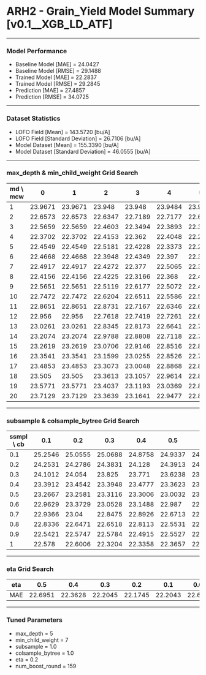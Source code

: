 # ARH2 - Grain_Yield Model Summary [v0.1__XGB_LD_ATF]

***

### Model Performance

- Baseline Model [MAE] = 24.0427
- Baseline Model [RMSE] = 29.1488
- Trained Model [MAE] = 22.2837
- Trained Model [RMSE] = 29.2845
- Prediction [MAE] = 27.4857
- Prediction [RMSE] = 34.0725
***

### Dataset Statistics

- LOFO Field [Mean] = 143.5720 [bu/A]
- LOFO Field [Standard Deviation] = 26.7106 [bu/A]
- Model Dataset [Mean] = 155.3390 [bu/A]
- Model Dataset [Standard Deviation] = 46.0555 [bu/A]
***

### max_depth & min_child_weight Grid Search

|   md \ mcw |       0 |       1 |       2 |       3 |       4 |       5 |       6 |       7 |       8 |       9 |      10 |      11 |      12 |      13 |      14 |      15 |      16 |      17 |      18 |      19 |      20 |
|------------|---------|---------|---------|---------|---------|---------|---------|---------|---------|---------|---------|---------|---------|---------|---------|---------|---------|---------|---------|---------|---------|
|          1 | 23.9671 | 23.9671 | 23.948  | 23.948  | 23.9484 | 23.9484 | 23.9484 | 23.9484 | 23.9459 | 23.9459 | 24.0083 | 24.0083 | 23.9467 | 23.9455 | 23.9453 | 24.0245 | 24.0232 | 23.9462 | 23.9462 | 23.9509 | 23.9509 |
|          2 | 22.6573 | 22.6573 | 22.6347 | 22.7189 | 22.7177 | 22.6538 | 22.6012 | 22.5664 | 22.6376 | 22.6484 | 22.6017 | 22.7655 | 22.8815 | 22.889  | 22.7085 | 22.778  | 22.7769 | 22.7123 | 22.84   | 22.7919 | 22.9178 |
|          3 | 22.5659 | 22.5659 | 22.4603 | 22.3494 | 22.3893 | 22.3898 | 22.3507 | 22.357  | 22.3185 | 22.4371 | 22.5679 | 22.4573 | 22.4967 | 22.444  | 22.4882 | 22.4028 | 22.572  | 22.366  | 22.6063 | 22.5261 | 22.4562 |
|          4 | 22.3702 | 22.3702 | 22.4153 | 22.362  | 22.4048 | 22.2243 | 22.2843 | 22.294  | 22.3438 | 22.333  | 22.3865 | 22.3333 | 22.4007 | 22.3425 | 22.4504 | 22.3782 | 22.3057 | 22.372  | 22.3672 | 22.4017 | 22.4423 |
|          5 | 22.4549 | 22.4549 | 22.5181 | 22.4228 | 22.3373 | 22.2919 | 22.3067 | 22.2045 | 22.2764 | 22.3614 | 22.2689 | 22.3392 | 22.3251 | 22.3314 | 22.4057 | 22.2846 | 22.3669 | 22.4099 | 22.3724 | 22.2904 | 22.4214 |
|          6 | 22.4668 | 22.4668 | 22.3948 | 22.4349 | 22.397  | 22.3849 | 22.3482 | 22.3408 | 22.3469 | 22.3899 | 22.3561 | 22.3028 | 22.3607 | 22.3464 | 22.3513 | 22.3053 | 22.2841 | 22.3156 | 22.2776 | 22.3586 | 22.3136 |
|          7 | 22.4917 | 22.4917 | 22.4272 | 22.377  | 22.5065 | 22.3298 | 22.2648 | 22.2635 | 22.3102 | 22.2746 | 22.2533 | 22.3247 | 22.2952 | 22.3743 | 22.209  | 22.3051 | 22.3355 | 22.3238 | 22.3205 | 22.3267 | 22.3312 |
|          8 | 22.4156 | 22.4156 | 22.4225 | 22.3166 | 22.368  | 22.4145 | 22.42   | 22.3834 | 22.399  | 22.3814 | 22.3465 | 22.2734 | 22.3841 | 22.2398 | 22.3208 | 22.2497 | 22.337  | 22.4205 | 22.3683 | 22.3685 | 22.3392 |
|          9 | 22.5651 | 22.5651 | 22.5119 | 22.6177 | 22.5072 | 22.4878 | 22.4086 | 22.4908 | 22.4527 | 22.405  | 22.4321 | 22.4177 | 22.4346 | 22.289  | 22.4255 | 22.3665 | 22.4041 | 22.3953 | 22.4026 | 22.5036 | 22.4476 |
|         10 | 22.7472 | 22.7472 | 22.6204 | 22.6511 | 22.5586 | 22.5514 | 22.5641 | 22.5909 | 22.4374 | 22.3959 | 22.4671 | 22.3952 | 22.4016 | 22.4284 | 22.3966 | 22.4022 | 22.3673 | 22.3819 | 22.3867 | 22.3485 | 22.564  |
|         11 | 22.8651 | 22.8651 | 22.8731 | 22.7167 | 22.6346 | 22.6713 | 22.665  | 22.5085 | 22.575  | 22.4143 | 22.3589 | 22.4087 | 22.4745 | 22.5085 | 22.3389 | 22.449  | 22.4519 | 22.5013 | 22.433  | 22.3486 | 22.4727 |
|         12 | 22.956  | 22.956  | 22.7618 | 22.7419 | 22.7261 | 22.6215 | 22.663  | 22.6905 | 22.6191 | 22.5748 | 22.4636 | 22.4842 | 22.5048 | 22.4371 | 22.4642 | 22.4364 | 22.3907 | 22.4109 | 22.3516 | 22.383  | 22.4609 |
|         13 | 23.0261 | 23.0261 | 22.8345 | 22.8173 | 22.6641 | 22.7375 | 22.6181 | 22.6522 | 22.5966 | 22.498  | 22.4892 | 22.5333 | 22.4821 | 22.5438 | 22.4572 | 22.4744 | 22.5549 | 22.4117 | 22.4255 | 22.5023 | 22.5127 |
|         14 | 23.2074 | 23.2074 | 22.9788 | 22.8808 | 22.7118 | 22.7532 | 22.7512 | 22.7119 | 22.6414 | 22.5043 | 22.5386 | 22.4287 | 22.5493 | 22.5187 | 22.4851 | 22.6024 | 22.4152 | 22.4631 | 22.56   | 22.4326 | 22.3694 |
|         15 | 23.2619 | 23.2619 | 23.0706 | 22.9146 | 22.8516 | 22.8    | 22.7797 | 22.7384 | 22.7227 | 22.5765 | 22.559  | 22.6299 | 22.5339 | 22.4684 | 22.52   | 22.4119 | 22.6174 | 22.4592 | 22.5338 | 22.4633 | 22.4081 |
|         16 | 23.3541 | 23.3541 | 23.1599 | 23.0255 | 22.8526 | 22.7789 | 22.7859 | 22.7251 | 22.6278 | 22.5734 | 22.5172 | 22.6344 | 22.5643 | 22.6362 | 22.5224 | 22.5668 | 22.5309 | 22.5119 | 22.5326 | 22.4376 | 22.3847 |
|         17 | 23.4853 | 23.4853 | 23.3073 | 23.0048 | 22.8868 | 22.8991 | 22.8205 | 22.7543 | 22.6704 | 22.6097 | 22.5634 | 22.5979 | 22.5199 | 22.6148 | 22.5372 | 22.5309 | 22.532  | 22.5129 | 22.4221 | 22.5031 | 22.4606 |
|         18 | 23.505  | 23.505  | 23.3613 | 23.1057 | 22.9614 | 22.8979 | 22.803  | 22.7332 | 22.7075 | 22.5704 | 22.6094 | 22.502  | 22.6282 | 22.5435 | 22.5164 | 22.556  | 22.4852 | 22.5042 | 22.4749 | 22.4338 | 22.4822 |
|         19 | 23.5771 | 23.5771 | 23.4037 | 23.1193 | 23.0369 | 22.873  | 22.736  | 22.7013 | 22.6207 | 22.6729 | 22.5894 | 22.6454 | 22.597  | 22.5782 | 22.5433 | 22.478  | 22.5191 | 22.5035 | 22.554  | 22.5207 | 22.4849 |
|         20 | 23.7129 | 23.7129 | 23.3639 | 23.1641 | 22.9477 | 22.8568 | 22.9171 | 22.7027 | 22.673  | 22.5837 | 22.6062 | 22.562  | 22.6001 | 22.5756 | 22.5621 | 22.6127 | 22.4852 | 22.5252 | 22.5054 | 22.4121 | 22.5365 |

***

### subsample & colsample_bytree Grid Search

|   ssmpl \ cb |     0.1 |     0.2 |     0.3 |     0.4 |     0.5 |     0.6 |     0.7 |     0.8 |     0.9 |     1.0 |
|--------------|---------|---------|---------|---------|---------|---------|---------|---------|---------|---------|
|          0.1 | 25.2546 | 25.0555 | 25.0688 | 24.8758 | 24.9337 | 24.9133 | 24.8787 | 24.725  | 24.7376 | 24.9447 |
|          0.2 | 24.2531 | 24.2786 | 24.3831 | 24.128  | 24.3913 | 24.1257 | 24.0955 | 23.9345 | 23.9057 | 23.964  |
|          0.3 | 24.1012 | 24.054  | 23.825  | 23.771  | 23.6238 | 23.6615 | 23.5813 | 23.6449 | 23.6258 | 23.4664 |
|          0.4 | 23.3912 | 23.4542 | 23.3948 | 23.4777 | 23.3623 | 23.2989 | 23.1513 | 23.3526 | 23.2131 | 23.2439 |
|          0.5 | 23.2667 | 23.2581 | 23.3116 | 23.3006 | 23.0032 | 23.071  | 22.9539 | 22.9701 | 23.0868 | 22.9205 |
|          0.6 | 22.9629 | 23.3729 | 23.0528 | 23.1488 | 22.987  | 22.9984 | 22.9223 | 22.8402 | 22.7026 | 22.8278 |
|          0.7 | 22.9366 | 23.04   | 22.8475 | 22.8926 | 22.6713 | 22.5733 | 22.6825 | 22.6056 | 22.6214 | 22.7102 |
|          0.8 | 22.8336 | 22.6471 | 22.6518 | 22.8113 | 22.5531 | 22.4701 | 22.4149 | 22.5244 | 22.453  | 22.5121 |
|          0.9 | 22.5421 | 22.5747 | 22.5784 | 22.4915 | 22.5527 | 22.4435 | 22.461  | 22.47   | 22.4748 | 22.3666 |
|          1   | 22.578  | 22.6006 | 22.3204 | 22.3358 | 22.3657 | 22.3085 | 22.2673 | 22.2467 | 22.3111 | 22.2045 |

***

### eta Grid Search

| eta   |     0.5 |     0.4 |     0.3 |     0.2 |     0.1 |    0.01 |   0.001 |
|-------|---------|---------|---------|---------|---------|---------|---------|
| MAE   | 22.6951 | 22.3628 | 22.2045 | 22.1745 | 22.2043 | 22.6768 | 59.3068 |

***

### Tuned Parameters

- max_depth = 5
- min_child_weight = 7
- subsample = 1.0
- colsample_bytree = 1.0
- eta = 0.2
- num_boost_round = 159
